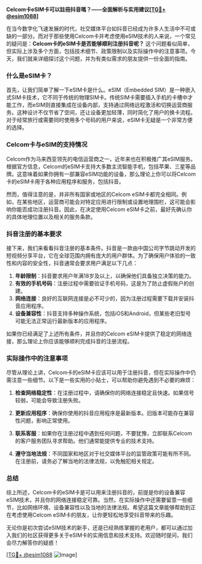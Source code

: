 **Celcom卡eSIM卡可以註冊抖音嗎？——全面解析与实用建议[[TG💪+ @esim1088](https://t.me/s/esim1088)]**

在当今数字化飞速发展的时代，社交媒体平台如抖音已经成为许多人生活中不可或缺的一部分。而对于那些使用Celcom卡并考虑使用eSIM技术的人来说，一个常见的疑问是：**Celcom卡的eSIM卡是否能够顺利注册抖音呢？** 这个问题看似简单，但实际上涉及多个方面，包括技术细节、政策限制以及实际操作中的注意事项。今天，我们就来详细探讨这个问题，并为有类似需求的朋友提供一份全面的指南。

### 什么是eSIM卡？

首先，让我们简单了解一下eSIM卡是什么。eSIM（Embedded SIM）是一种嵌入式SIM卡技术，它不同于传统的物理SIM卡。传统SIM卡需要插入手机的卡槽中才能工作，而eSIM则直接集成在设备内部，支持通过网络远程激活和切换运营商服务。这种设计不仅节省了空间，还让设备更加轻薄，同时简化了用户的换卡流程。对于经常旅行或需要同时使用多个号码的用户来说，eSIM卡无疑是一个非常方便的选择。

### Celcom卡与eSIM的支持情况

Celcom作为马来西亚领先的电信运营商之一，近年来也在积极推广其eSIM服务。根据官方信息，Celcom的eSIM卡支持大多数主流智能手机，包括苹果、三星等品牌。这意味着如果你拥有一部兼容eSIM功能的设备，那么理论上你可以将Celcom卡的eSIM卡用于各种应用程序和服务，包括抖音。

然而，值得注意的是，并非所有国家或地区的Celcom eSIM卡都完全相同。例如，在某些地区，运营商可能会对特定应用进行限制或设置地理围栏，这可能会影响你能否成功注册抖音。因此，在决定使用Celcom eSIM卡之前，最好先确认你的具体地理位置以及相关的服务条款。

### 抖音注册的基本要求

接下来，我们来看看抖音注册的基本条件。抖音是一款由中国公司字节跳动开发的短视频分享平台，它在全球范围内拥有庞大的用户群体。为了确保用户体验的一致性和内容的安全性，抖音通常会要求用户满足以下几点：

1. **年龄限制**：抖音要求用户年满18岁及以上，以确保他们具备独立决策的能力。
2. **有效的手机号码**：注册过程中需要验证手机号码，这是为了防止虚假账户的创建。
3. **网络连接**：良好的互联网连接是必不可少的，因为注册过程需要下载并安装抖音应用程序。
4. **设备兼容性**：抖音支持多种操作系统，包括iOS和Android，但某些老旧型号可能无法正常运行最新版本的应用程序。

如果你已经满足了上述所有条件，并且你的Celcom eSIM卡提供了稳定的网络连接，那么理论上你应该能够顺利完成抖音的注册流程。

### 实际操作中的注意事项

尽管从理论上讲，Celcom卡的eSIM卡应该可以用于注册抖音，但在实际操作中仍需注意一些细节。以下是一些实用的小贴士，可以帮助你避免遇到不必要的麻烦：

1. **检查网络稳定性**：在注册过程中，请确保你的网络连接稳定且快速。如果信号较弱，可能会导致注册失败。
   
2. **更新应用程序**：确保你使用的抖音应用程序是最新版本。旧版本可能存在兼容性问题，影响正常使用。

3. **联系客服**：如果你在注册过程中遇到任何问题，不要犹豫，立即联系Celcom的客户服务团队寻求帮助。他们通常能提供专业的技术支持。

4. **遵守当地法规**：不同国家和地区对于社交媒体平台的监管政策可能有所不同。在注册前，请务必了解当地的法律法规，以免触犯相关规定。

### 总结

综上所述，Celcom卡的eSIM卡是可以用来注册抖音的，前提是你的设备兼容eSIM技术，并且你的网络连接稳定可靠。当然，在实际操作中还需要留意一些细节，比如网络环境、设备兼容性以及当地的法律法规。希望这篇文章能够帮助到正在考虑使用Celcom eSIM卡的朋友，让你更轻松地享受抖音带来的乐趣。

无论你是初次尝试eSIM技术的新手，还是已经熟练掌握的老用户，都可以通过加入我们的社区获得更多关于eSIM卡的实用信息和技术支持。欢迎随时提问，我们会尽力解答你的疑惑！

[[TG💪+ @esim1088](https://t.me/s/esim1088) ![Image](https://i.postimg.cc/4NQfJmqS/Snipaste-2025-05-13-00-14-12.png)]